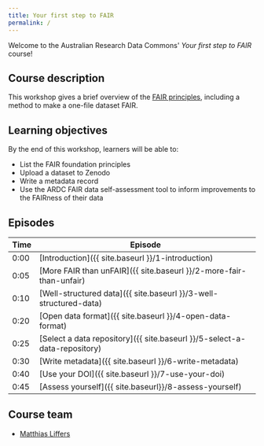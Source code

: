 ```yaml
---
title: Your first step to FAIR
permalink: /
---
```


Welcome to the Australian Research Data Commons' *Your first step to FAIR* course!

## Course description

This workshop gives a brief overview of the [FAIR principles](https://www.go-fair.org/fair-principles/), including a method to make a one-file dataset FAIR.

## Learning objectives

By the end of this workshop, learners will be able to:

* List the FAIR foundation principles
* Upload a dataset to Zenodo
* Write a metadata record
* Use the ARDC FAIR data self-assessment tool to inform improvements to the FAIRness of their data

## Episodes

| Time | Episode |
| --- | --- |
| 0:00 | [Introduction]({{ site.baseurl }}/1-introduction) |
| 0:05 | [More FAIR than unFAIR]({{ site.baseurl }}/2-more-fair-than-unfair) |
| 0:10 | [Well-structured data]({{ site.baseurl }}/3-well-structured-data) |
| 0:20 | [Open data format]({{ site.baseurl }}/4-open-data-format) |
| 0:25 | [Select a data repository]({{ site.baseurl }}/5-select-a-data-repository) |
| 0:30 | [Write metadata]({{ site.baseurl }}/6-write-metadata) |
| 0:40 | [Use your DOI]({{ site.baseurl }}/7-use-your-doi) |
| 0:45 | [Assess yourself]({{ site.baseurl}}/8-assess-yourself) |

## Course team

* [Matthias Liffers](https://orcid.org/0000-0002-3639-2080)
